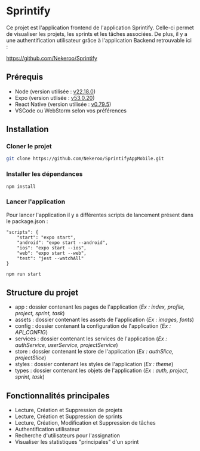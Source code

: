 # Sprintify 

Ce projet est l'application frontend de l'application Sprintify. Celle-ci permet de visualiser les projets, les sprints et les tâches associées. De plus, il y a une authentification utilisateur grâce à l'application Backend retrouvable ici : 

https://github.com/Nekeroo/Sprintify

## Prérequis 

- Node (version utilisée : [v22.18.0](https://nodejs.org/en/blog/release/v22.18.0))
- Expo (version utlisée : [v53.0.20](https://www.npmjs.com/package/expo/v/53.0.20?activeTab=versions))
- React Native (version utilisée : [v0.79.5](https://www.npmjs.com/package/react-native/v/0.79.5?activeTab=versions))
- VSCode ou WebStorm selon vos préférences

## Installation 

### Cloner le projet 

```bash
git clone https://github.com/Nekeroo/SprintifyAppMobile.git
```

### Installer les dépendances 

```bash
npm install
```

### Lancer l'application 

Pour lancer l'application il y a différentes scripts de lancement présent dans le package.json : 

```text
"scripts": {
    "start": "expo start",
    "android": "expo start --android",
    "ios": "expo start --ios",
    "web": "expo start --web",
    "test": "jest --watchAll"
}
```

```bash
npm run start
```

## Structure du projet 

* app : dossier contenant les pages de l'application (*Ex : index, profile, project, sprint, task*)
* assets : dossier contenant les assets de l'application (*Ex : images, fonts*)
* config : dossier contenant la configuration de l'application (*Ex : API_CONFIG*)
* services : dossier contenant les services de l'application (*Ex : authService, userService, projectService*)
* store : dossier contenant le store de l'application (*Ex : authSlice, projectSlice*)
* styles : dossier contenant les styles de l'application (*Ex : theme*)
* types : dossier contenant les objets de l'application (*Ex : auth, project, sprint, task*)

## Fonctionnalités principales 

* Lecture, Création et Suppression de projets
* Lecture, Création et Suppression de sprints
* Lecture, Création, Modification et Suppression de tâches
* Authentification utilisateur
* Recherche d'utilisateurs pour l'assignation
* Visualiser les statistiques "principales" d'un sprint
